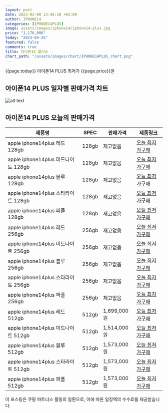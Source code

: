 ```yaml
---
layout: post
date: 2023-02-09 13:46:10 +03:00
author: IPHONE14
categories: [IPHONE14PLUS]
image: assets/images/iphone14/iphone14-plus.jpg
price: "1,176,000"
today: "2023-04-26"
featured: false
comments: true
title: 아이폰14 플러스
chart_path: "/assets/images/chart/IPHONE14PLUS_chart.png"
---
```


{{page.today}} 아이폰14 PLUS 최저가 {{page.price}}원

## 아이폰14 PLUS 일자별 판매가격 차트
![alt text]({{page.chart_path}} "아이폰14 PLUS3 판매가격 차트")

## 아이폰14 PLUS 오늘의 판매가격
<main>
<table id="rwd-table-large">
  <thead>
    <tr>
      <th>제품명</th>
      <th>SPEC</th>
      <th>판매가격</th>
      <th>제품링크</th>
    </tr>
  </thead>
  <tbody><tr>
        <td>apple iphone14plus 레드 128gb </td>
        <td>128gb</td>
        <td>재고없음</td>
        <td><a href='https://link.coupang.com/a/SOXMI' target='_blank'>오늘 최저가구매</a></td>
        </tr><tr>
        <td>apple iphone14plus 미드나이트 128gb </td>
        <td>128gb</td>
        <td>재고없음</td>
        <td><a href='https://link.coupang.com/a/SOXOS' target='_blank'>오늘 최저가구매</a></td>
        </tr><tr>
        <td>apple iphone14plus 블루 128gb </td>
        <td>128gb</td>
        <td>재고없음</td>
        <td><a href='https://link.coupang.com/a/SOXRa' target='_blank'>오늘 최저가구매</a></td>
        </tr><tr>
        <td>apple iphone14plus 스타라이트 128gb </td>
        <td>128gb</td>
        <td>재고없음</td>
        <td><a href='https://link.coupang.com/a/SOXTi' target='_blank'>오늘 최저가구매</a></td>
        </tr><tr>
        <td>apple iphone14plus 퍼플 128gb </td>
        <td>128gb</td>
        <td>재고없음</td>
        <td><a href='https://link.coupang.com/a/SOXVy' target='_blank'>오늘 최저가구매</a></td>
        </tr><tr>
        <td>apple iphone14plus 레드 256gb </td>
        <td>256gb</td>
        <td>재고없음</td>
        <td><a href='https://link.coupang.com/a/SOXYu' target='_blank'>오늘 최저가구매</a></td>
        </tr><tr>
        <td>apple iphone14plus 미드나이트 256gb </td>
        <td>256gb</td>
        <td>재고없음</td>
        <td><a href='https://link.coupang.com/a/SOX1p' target='_blank'>오늘 최저가구매</a></td>
        </tr><tr>
        <td>apple iphone14plus 블루 256gb </td>
        <td>256gb</td>
        <td>재고없음</td>
        <td><a href='https://link.coupang.com/a/SOX3e' target='_blank'>오늘 최저가구매</a></td>
        </tr><tr>
        <td>apple iphone14plus 스타라이트 256gb </td>
        <td>256gb</td>
        <td>재고없음</td>
        <td><a href='https://link.coupang.com/a/SOX5K' target='_blank'>오늘 최저가구매</a></td>
        </tr><tr>
        <td>apple iphone14plus 퍼플 256gb </td>
        <td>256gb</td>
        <td>재고없음</td>
        <td><a href='https://link.coupang.com/a/SOX8c' target='_blank'>오늘 최저가구매</a></td>
        </tr><tr>
        <td>apple iphone14plus 레드 512gb </td>
        <td>512gb</td>
        <td>1,699,000원</td>
        <td><a href='https://link.coupang.com/a/SOX95' target='_blank'>오늘 최저가구매</a></td>
        </tr><tr>
        <td>apple iphone14plus 미드나이트 512gb </td>
        <td>512gb</td>
        <td>1,514,000원</td>
        <td><a href='https://link.coupang.com/a/SOYbX' target='_blank'>오늘 최저가구매</a></td>
        </tr><tr>
        <td>apple iphone14plus 블루 512gb </td>
        <td>512gb</td>
        <td>1,573,000원</td>
        <td><a href='https://link.coupang.com/a/SOYeZ' target='_blank'>오늘 최저가구매</a></td>
        </tr><tr>
        <td>apple iphone14plus 스타라이트 512gb </td>
        <td>512gb</td>
        <td>1,573,000원</td>
        <td><a href='https://link.coupang.com/a/SOYhS' target='_blank'>오늘 최저가구매</a></td>
        </tr><tr>
        <td>apple iphone14plus 퍼플 512gb </td>
        <td>512gb</td>
        <td>1,573,000원</td>
        <td><a href='https://link.coupang.com/a/SOYko' target='_blank'>오늘 최저가구매</a></td>
        </tr></tbody>
</table>
</main>
이 포스팅은 쿠팡 파트너스 활동의 일환으로, 이에 따른 일정액의 수수료를 제공받습니다.
